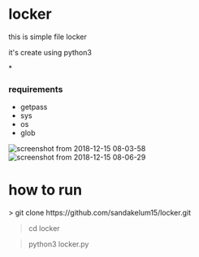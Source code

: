 # locker
this is simple file locker 

it's create using python3

*<h3>requirements</h3>
  * getpass
  * sys
  * os
  * glob
  
![screenshot from 2018-12-15 08-03-58](https://user-images.githubusercontent.com/45274219/50038175-4d398400-0041-11e9-97af-d2753b506ba7.png)
![screenshot from 2018-12-15 08-06-29](https://user-images.githubusercontent.com/45274219/50038176-5296ce80-0041-11e9-9fec-f9c99216e56c.png)

<h1>how to run</h1> 
 > git clone https://github.com/sandakelum15/locker.git
 
 > cd locker
 
 > python3 locker.py
